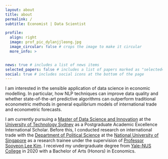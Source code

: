 ```yaml
---
layout: about
title: about
permalink: /
subtitle: Economist | Data Scientist

profile:
  align: right
  image: prof_pic_dylanjjleong.jpg
  image_circular: false # crops the image to make it circular
  more_info: >


news: true # includes a list of news items
selected_papers: false # includes a list of papers marked as "selected={true}"
social: true # includes social icons at the bottom of the page
---
```


I am interested in the sensible application of data science in economic modelling. In particular, how NLP techniques can improve data quality and whether state-of-the-art predictive algorithms can outperform traditional econometric methods in general equilibrium models of international trade and econometric forecasts.

I am currently pursuing a [Master of Data Science and Innovation](https://www.uts.edu.au/study/find-a-course/master-data-science-and-innovation) at the [University of Technology Sydney](https://www.uts.edu.au/) as a Postgraduate Academic Excellence International Scholar. Before this, I conducted research on international trade with the [Department of Political Science](https://fass.nus.edu.sg/pol/) at the [National University of Singapore](https://www.nus.edu.sg) as a research trainee under the supervision of [Professor Sooyeon Lee Kim](https://discovery.nus.edu.sg/2496-sooyeon-lee-kim). I received my undergraduate degree from [Yale-NUS College](https://www.yale-nus.edu.sg) in 2020 with a Bachelor of Arts (Honors) in Economics.